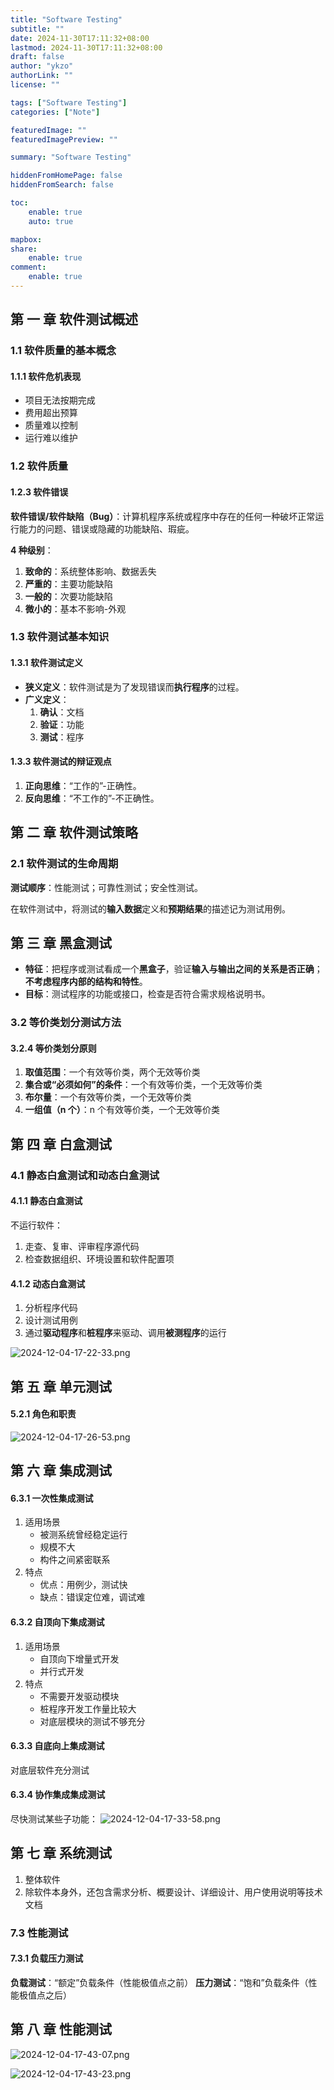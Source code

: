```yaml
---
title: "Software Testing"
subtitle: ""
date: 2024-11-30T17:11:32+08:00
lastmod: 2024-11-30T17:11:32+08:00
draft: false
author: "ykzo"
authorLink: ""
license: ""

tags: ["Software Testing"]
categories: ["Note"]

featuredImage: ""
featuredImagePreview: ""

summary: "Software Testing"

hiddenFromHomePage: false
hiddenFromSearch: false

toc:
    enable: true
    auto: true

mapbox:
share:
    enable: true
comment:
    enable: true
---
```


## 第 一 章 软件测试概述

### 1.1 软件质量的基本概念

#### 1.1.1 软件危机表现

-   项目无法按期完成
-   费用超出预算
-   质量难以控制
-   运行难以维护

### 1.2 软件质量

#### 1.2.3 软件错误

**软件错误/软件缺陷（Bug）**：计算机程序系统或程序中存在的任何一种破坏正常运行能力的问题、错误或隐藏的功能缺陷、瑕疵。

**4 种级别**：

1. **致命的**：系统整体影响、数据丢失
2. **严重的**：主要功能缺陷
3. **一般的**：次要功能缺陷
4. **微小的**：基本不影响-外观

### 1.3 软件测试基本知识

#### 1.3.1 软件测试定义

-   **狭义定义**：软件测试是为了发现错误而**执行程序**的过程。
-   **广义定义**：
    1. **确认**：文档
    2. **验证**：功能
    3. **测试**：程序

#### 1.3.3 软件测试的辩证观点

1. **正向思维**：“工作的”-正确性。
2. **反向思维**：“不工作的”-不正确性。

## 第 二 章 软件测试策略

### 2.1 软件测试的生命周期

**测试顺序**：性能测试；可靠性测试；安全性测试。

在软件测试中，将测试的**输入数据**定义和**预期结果**的描述记为测试用例。

## 第 三 章 黑盒测试

-   **特征**：把程序或测试看成一个**黑盒子**，验证**输入与输出之间的关系是否正确**；**不考虑程序内部的结构和特性**。
-   **目标**：测试程序的功能或接口，检查是否符合需求规格说明书。

### 3.2 等价类划分测试方法

#### 3.2.4 等价类划分原则

1. **取值范围**：一个有效等价类，两个无效等价类
2. **集合或“必须如何”的条件**：一个有效等价类，一个无效等价类
3. **布尔量**：一个有效等价类，一个无效等价类
4. **一组值（n 个）**：n 个有效等价类，一个无效等价类

## 第 四 章 白盒测试

### 4.1 静态白盒测试和动态白盒测试

#### 4.1.1 静态白盒测试

不运行软件：

1. 走查、复审、评审程序源代码
2. 检查数据组织、环境设置和软件配置项

#### 4.1.2 动态白盒测试

1. 分析程序代码
2. 设计测试用例
3. 通过**驱动程序**和**桩程序**来驱动、调用**被测程序**的运行

![2024-12-04-17-22-33.png](images/2024-12-04-17-22-33.png)

## 第 五 章 单元测试

#### 5.2.1 角色和职责

![2024-12-04-17-26-53.png](images/2024-12-04-17-26-53.png)

## 第 六 章 集成测试

#### 6.3.1 一次性集成测试

1. 适用场景
    - 被测系统曾经稳定运行
    - 规模不大
    - 构件之间紧密联系
2. 特点
    - 优点：用例少，测试快
    - 缺点：错误定位难，调试难

#### 6.3.2 自顶向下集成测试

1. 适用场景
    - 自顶向下增量式开发
    - 并行式开发
2. 特点
    - 不需要开发驱动模块
    - 桩程序开发工作量比较大
    - 对底层模块的测试不够充分

#### 6.3.3 自底向上集成测试

对底层软件充分测试

#### 6.3.4 协作集成集成测试

尽快测试某些子功能：
![2024-12-04-17-33-58.png](images/2024-12-04-17-33-58.png)

## 第 七 章 系统测试

1. 整体软件
2. 除软件本身外，还包含需求分析、概要设计、详细设计、用户使用说明等技术文档

### 7.3 性能测试

#### 7.3.1 负载压力测试

**负载测试**：“额定”负载条件（性能极值点之前）
**压力测试**：“饱和”负载条件（性能极值点之后）

## 第 八 章 性能测试

![2024-12-04-17-43-07.png](images/2024-12-04-17-43-07.png)

![2024-12-04-17-43-23.png](images/2024-12-04-17-43-23.png)
